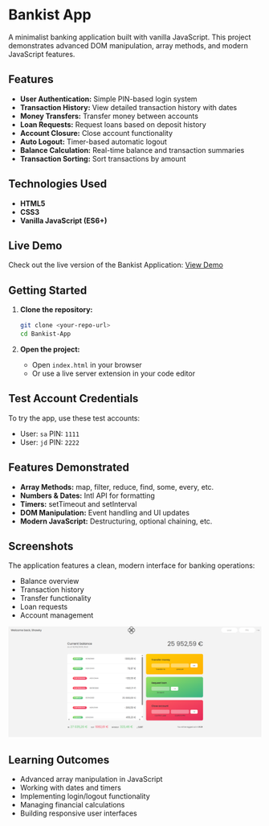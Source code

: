 # Bankist App

A minimalist banking application built with vanilla JavaScript. This project demonstrates advanced DOM manipulation, array methods, and modern JavaScript features.

## Features

- **User Authentication:** Simple PIN-based login system
- **Transaction History:** View detailed transaction history with dates
- **Money Transfers:** Transfer money between accounts
- **Loan Requests:** Request loans based on deposit history
- **Account Closure:** Close account functionality
- **Auto Logout:** Timer-based automatic logout
- **Balance Calculation:** Real-time balance and transaction summaries
- **Transaction Sorting:** Sort transactions by amount

## Technologies Used

- **HTML5**
- **CSS3**
- **Vanilla JavaScript (ES6+)**

## Live Demo

Check out the live version of the Bankist Application: [View Demo](https://qs3h.github.io/Bankist-Application/)

## Getting Started

1. **Clone the repository:**

   ```bash
   git clone <your-repo-url>
   cd Bankist-App
   ```

2. **Open the project:**
   - Open `index.html` in your browser
   - Or use a live server extension in your code editor

## Test Account Credentials

To try the app, use these test accounts:

- User: `sa` PIN: `1111`
- User: `jd` PIN: `2222`

## Features Demonstrated

- **Array Methods:** map, filter, reduce, find, some, every, etc.
- **Numbers & Dates:** Intl API for formatting
- **Timers:** setTimeout and setInterval
- **DOM Manipulation:** Event handling and UI updates
- **Modern JavaScript:** Destructuring, optional chaining, etc.

## Screenshots

The application features a clean, modern interface for banking operations:

- Balance overview
- Transaction history
- Transfer functionality
- Loan requests
- Account management

![Bankist App Screenshot](./assets/image.png)

## Learning Outcomes

- Advanced array manipulation in JavaScript
- Working with dates and timers
- Implementing login/logout functionality
- Managing financial calculations
- Building responsive user interfaces

